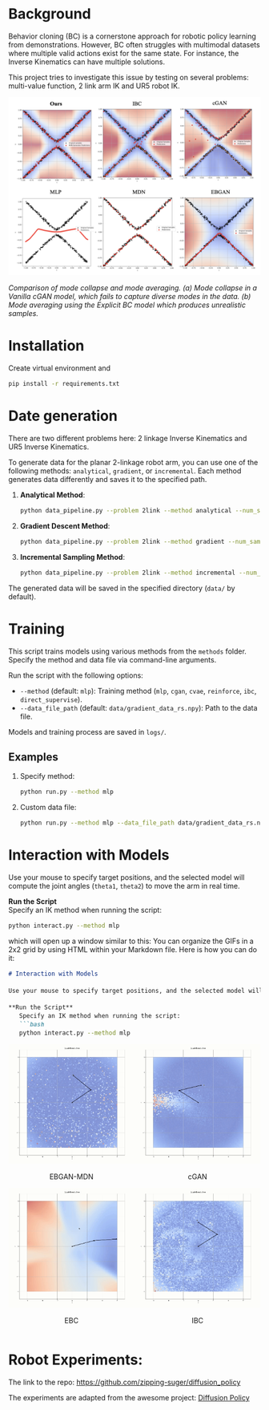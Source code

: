 # Background
Behavior cloning (BC) is a cornerstone approach for robotic policy learning from demonstrations. However, BC often struggles with multimodal datasets where multiple valid actions exist for the same state. For instance, the Inverse Kinematics can have multiple solutions. 

This project tries to investigate this issue by testing on several problems: multi-value function, 2 link arm IK and UR5 robot IK.

![Comparison of mode collapse and mode averaging](asset/Comaprison_B1.png)

*Comparison of mode collapse and mode averaging. (a) Mode collapse in a Vanilla cGAN model, which fails to capture diverse modes in the data. (b) Mode averaging using the Explicit BC model which produces unrealistic samples.*



# Installation

Create virtual environment and
```sh
pip install -r requirements.txt
```

# Date generation

There are two different problems here: 2 linkage Inverse Kinematics and UR5 Inverse Kinematics.

To generate data for the planar 2-linkage robot arm, you can use one of the following methods: `analytical`, `gradient`, or `incremental`. Each method generates data differently and saves it to the specified path.

1. **Analytical Method**:
    ```sh
    python data_pipeline.py --problem 2link --method analytical --num_samples 2000 --save_path data/
    ```

2. **Gradient Descent Method**:
    ```sh
    python data_pipeline.py --problem 2link --method gradient --num_samples 2000 --save_path data/
    ```

3. **Incremental Sampling Method**:
    ```sh
    python data_pipeline.py --problem 2link --method incremental --num_samples 2000 --save_path data/
    ```

The generated data will be saved in the specified directory (`data/` by default).

# Training

This script trains models using various methods from the `methods` folder. Specify the method and data file via command-line arguments.


Run the script with the following options:
- `--method` (default: `mlp`): Training method (`mlp`, `cgan`, `cvae`, `reinforce`, `ibc`, `direct_supervise`).  
- `--data_file_path` (default: `data/gradient_data_rs.npy`): Path to the data file.

Models and training process are saved in `logs/`.

## Examples

1. Specify method:
   ```bash
   python run.py --method mlp
   ```

2. Custom data file:
   ```bash
   python run.py --method mlp --data_file_path data/gradient_data_rs.npy
   ```



# Interaction with Models

Use your mouse to specify target positions, and the selected model will compute the joint angles (`theta1`, `theta2`) to move the arm in real time.

**Run the Script**  
   Specify an IK method when running the script:
   ```bash
   python interact.py --method mlp
   ```

which will open up a window similar to this:
You can organize the GIFs in a 2x2 grid by using HTML within your Markdown file. Here is how you can do it:

```markdown
# Interaction with Models

Use your mouse to specify target positions, and the selected model will compute the joint angles (`theta1`, `theta2`) to move the arm in real time as shown in the gifs below.

**Run the Script**  
   Specify an IK method when running the script:
   ```bash
   python interact.py --method mlp
   ```


<div style="display: flex; flex-wrap: wrap;">
  <div style="flex: 40%; text-align: center;">
    <img src="asset/ebgan_mdn.gif" alt="EBGAN-MDN">
    <p>EBGAN-MDN</p>
  </div>
  <div style="flex: 40%; text-align: center;">
    <img src="asset/cGAN.gif" alt="cGAN">
    <p>cGAN</p>
  </div>
  <div style="flex: 40%; text-align: center;">
    <img src="asset/EBC.gif" alt="EBC">
    <p>EBC</p>
  </div>

  <div style="flex: 40%; text-align: center;">
    <img src="asset/IBC.gif" alt="IBC">
    <p>IBC</p>
  </div>
</div>


# Robot Experiments:
The link to the repo: https://github.com/zipping-suger/diffusion_policy


The experiments are adapted from the awesome project: [Diffusion Policy](https://diffusion-policy.cs.columbia.edu/)